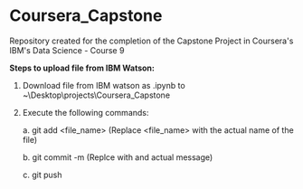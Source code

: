 # Coursera_Capstone
Repository created for the completion of the Capstone Project in Coursera's IBM's Data Science - Course 9

<b>Steps to upload file from IBM Watson:</b>

1. Download file from IBM watson as .ipynb to ~\Desktop\projects\Coursera_Capstone
2. Execute the following commands:

    a. git add <file_name>            (Replace <file_name> with the actual name of the file)

    b. git commit -m <user message>   (Replce <user message> with and actual message)

    c. git push
